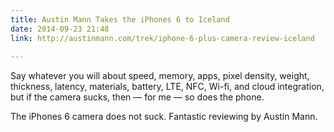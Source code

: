 ```yaml
---
title: Austin Mann Takes the iPhones 6 to Iceland
date: 2014-09-23 21:48
link: http://austinmann.com/trek/iphone-6-plus-camera-review-iceland
 
---
```



Say whatever you will about speed, memory, apps, pixel density, weight, thickness, latency, materials, battery, LTE, NFC, Wi-fi, and cloud integration, but if the camera sucks, then &mdash; for me &mdash; so does the phone.

The iPhones 6 camera does not suck. Fantastic reviewing by Austin Mann.
